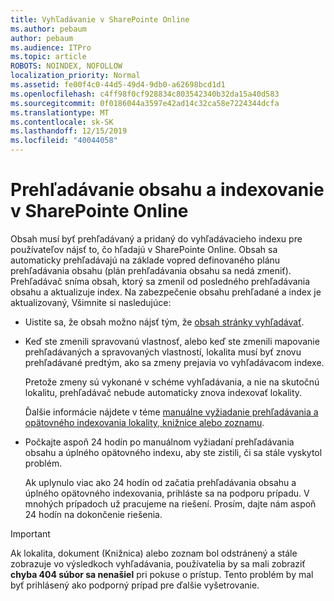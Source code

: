 ```yaml
---
title: Vyhľadávanie v SharePointe Online
ms.author: pebaum
author: pebaum
ms.audience: ITPro
ms.topic: article
ROBOTS: NOINDEX, NOFOLLOW
localization_priority: Normal
ms.assetid: fe00f4c0-44d5-49d4-9db0-a62698bcd1d1
ms.openlocfilehash: c4ff98f0cf928834c803542340b32da15a40d583
ms.sourcegitcommit: 0f0186044a3597e42ad14c32ca58e7224344dcfa
ms.translationtype: MT
ms.contentlocale: sk-SK
ms.lasthandoff: 12/15/2019
ms.locfileid: "40044058"
---
```

# <a name="content-crawling-and-indexing-in-sharepoint-online"></a>Prehľadávanie obsahu a indexovanie v SharePointe Online

Obsah musí byť prehľadávaný a pridaný do vyhľadávacieho indexu pre používateľov nájsť to, čo hľadajú v SharePointe Online. Obsah sa automaticky prehľadávajú na základe vopred definovaného plánu prehľadávania obsahu (plán prehľadávania obsahu sa nedá zmeniť). Prehľadávač sníma obsah, ktorý sa zmenil od posledného prehľadávania obsahu a aktualizuje index. Na zabezpečenie obsahu prehľadané a index je aktualizovaný, Všimnite si nasledujúce:

- Uistite sa, že obsah možno nájsť tým, že [obsah stránky vyhľadávať](https://docs.microsoft.com/sharepoint/make-site-content-searchable).

- Keď ste zmenili spravovanú vlastnosť, alebo keď ste zmenili mapovanie prehľadávaných a spravovaných vlastností, lokalita musí byť znovu prehľadávané predtým, ako sa zmeny prejavia vo vyhľadávacom indexe. 

    Pretože zmeny sú vykonané v schéme vyhľadávania, a nie na skutočnú lokalitu, prehľadávač nebude automaticky znova indexovať lokality. 

    Ďalšie informácie nájdete v téme [manuálne vyžiadanie prehľadávania a opätovného indexovania lokality, knižnice alebo zoznamu](https://docs.microsoft.com/sharepoint/crawl-site-conten).

- Počkajte aspoň 24 hodín po manuálnom vyžiadaní prehľadávania obsahu a úplného opätovného indexu, aby ste zistili, či sa stále vyskytol problém. 

    Ak uplynulo viac ako 24 hodín od začatia prehľadávania obsahu a úplného opätovného indexovania, prihláste sa na podporu prípadu. V mnohých prípadoch už pracujeme na riešení. Prosím, dajte nám aspoň 24 hodín na dokončenie riešenia.

> [!IMPORTANT]
> Ak lokalita, dokument (Knižnica) alebo zoznam bol odstránený a stále zobrazuje vo výsledkoch vyhľadávania, používatelia by sa mali zobraziť **chyba 404 súbor sa nenašiel** pri pokuse o prístup. Tento problém by mal byť prihlásený ako podporný prípad pre ďalšie vyšetrovanie. 



